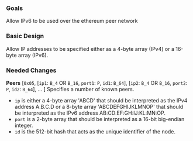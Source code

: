 ### Goals

Allow IPv6 to be used over the ethereum peer network

### Basic Design

Allow IP addresses to be specified either as a 4-byte array (IPv4) or a 16-byte array (IPv6).

### Needed Changes

**Peers**
[`0x05`, [`ip1`: `B_4` OR `B_16`, `port1`: `P`, `id1`: `B_64`], [`ip2`: `B_4` OR `B_16`, `port2`: `P`, `id2`: `B_64`], ... ] Specifies a number of known peers.
* `ip` is either a 4-byte array 'ABCD' that should be interpreted as the IPv4 address A.B.C.D or a 8-byte array 'ABCDEFGHIJKLMNOP' that should be interpreted as the IPv6 address AB:CD:EF:GH:IJ:KL:MN:OP.
* `port` is a 2-byte array that should be interpreted as a 16-bit big-endian integer.
* `id` is the 512-bit hash that acts as the unique identifier of the node.
